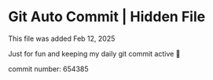 # Git Auto Commit | Hidden File

This file was added Feb 12, 2025

Just for fun and keeping my daily git commit active 🤪

commit number: 654385

